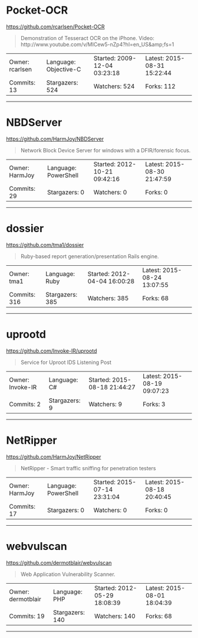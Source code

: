 # Pocket-OCR

https://github.com/rcarlsen/Pocket-OCR
<blockquote>
Demonstration of Tesseract OCR on the iPhone. Video: http://www.youtube.com/v/MICew5-nZp4?hl=en_US&amp;amp;fs=1
</blockquote>

<table>
<tr><td>Owner: rcarlsen</td>
    <td>Language: Objective-C</td>
    <td>Started: 2009-12-04 03:23:18</td>
    <td>Latest: 2015-08-31 15:22:44</td></tr>
<tr><td>Commits: 13</td>
    <td>Stargazers: 524</td>
    <td>Watchers: 524</td>
    <td>Forks: 112</td></tr>
</table>

---

# NBDServer

https://github.com/HarmJoy/NBDServer
<blockquote>
Network Block Device Server for windows with a DFIR/forensic focus.
</blockquote>

<table>
<tr><td>Owner: HarmJoy</td>
    <td>Language: PowerShell</td>
    <td>Started: 2012-10-21 09:42:16</td>
    <td>Latest: 2015-08-30 21:47:59</td></tr>
<tr><td>Commits: 29</td>
    <td>Stargazers: 0</td>
    <td>Watchers: 0</td>
    <td>Forks: 0</td></tr>
</table>

---

# dossier

https://github.com/tma1/dossier
<blockquote>
Ruby-based report generation/presentation Rails engine.
</blockquote>

<table>
<tr><td>Owner: tma1</td>
    <td>Language: Ruby</td>
    <td>Started: 2012-04-04 16:00:28</td>
    <td>Latest: 2015-08-24 13:07:55</td></tr>
<tr><td>Commits: 316</td>
    <td>Stargazers: 385</td>
    <td>Watchers: 385</td>
    <td>Forks: 68</td></tr>
</table>

---

# uprootd

https://github.com/Invoke-IR/uprootd
<blockquote>
Service for Uproot IDS Listening Post
</blockquote>

<table>
<tr><td>Owner: Invoke-IR</td>
    <td>Language: C#</td>
    <td>Started: 2015-08-18 21:44:27</td>
    <td>Latest: 2015-08-19 09:07:23</td></tr>
<tr><td>Commits: 2</td>
    <td>Stargazers: 9</td>
    <td>Watchers: 9</td>
    <td>Forks: 3</td></tr>
</table>

---

# NetRipper

https://github.com/HarmJoy/NetRipper
<blockquote>
NetRipper - Smart traffic sniffing for penetration testers
</blockquote>

<table>
<tr><td>Owner: HarmJoy</td>
    <td>Language: PowerShell</td>
    <td>Started: 2015-07-14 23:31:04</td>
    <td>Latest: 2015-08-18 20:40:45</td></tr>
<tr><td>Commits: 17</td>
    <td>Stargazers: 0</td>
    <td>Watchers: 0</td>
    <td>Forks: 0</td></tr>
</table>

---

# webvulscan

https://github.com/dermotblair/webvulscan
<blockquote>
Web Application Vulnerability Scanner.
</blockquote>

<table>
<tr><td>Owner: dermotblair</td>
    <td>Language: PHP</td>
    <td>Started: 2012-05-29 18:08:39</td>
    <td>Latest: 2015-08-01 18:04:39</td></tr>
<tr><td>Commits: 19</td>
    <td>Stargazers: 140</td>
    <td>Watchers: 140</td>
    <td>Forks: 68</td></tr>
</table>

---

